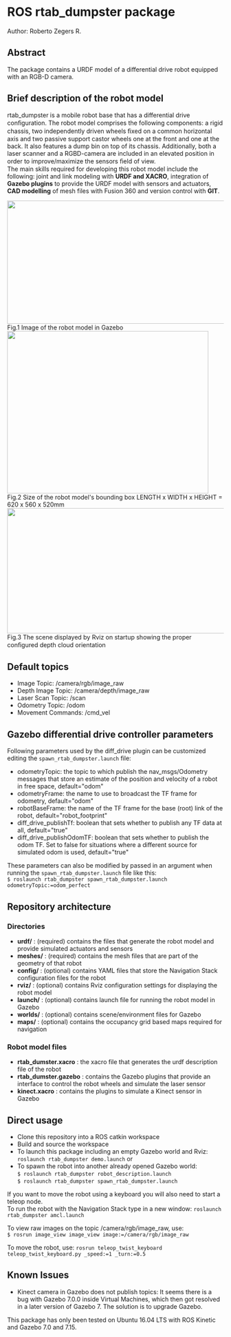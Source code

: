 # ROS rtab_dumpster package
Author: Roberto Zegers R.

## Abstract
The package contains a URDF model of a differential drive robot equipped with an RGB-D camera.

## Brief description of the robot model
rtab_dumpster is a mobile robot base that has a differential drive conﬁguration.
The robot model comprises the following components: a rigid chassis, two independently driven wheels ﬁxed on a common horizontal axis and two passive support castor wheels one at the front and one at the back.
It also features a dump bin on top of its chassis. Additionally, both a laser scanner and a RGBD-camera are included in an elevated position in order to improve/maximize the sensors ﬁeld of view.  
The main skills required for developing this robot model include the following: joint and link modeling with **URDF and XACRO**, integration of **Gazebo plugins** to provide the URDF model with sensors and actuators, **CAD modelling** of mesh files with Fusion 360 and version control with **GIT**.

<img src="https://raw.githubusercontent.com/rfzeg/rtab_dumpster/master/docs/imgs/robot_model_in_gazebo.png" width="541" height="286">
Fig.1 Image of the robot model in Gazebo  

<img src="https://raw.githubusercontent.com/rfzeg/rtab_dumpster/master/docs/imgs/robot_model_dimentions.png" width="468" height="377">
Fig.2 Size of the robot model's bounding box LENGTH x WIDTH x HEIGHT = 620 x 560 x 520mm  

<img src="https://raw.githubusercontent.com/rfzeg/rtab_dumpster/master/docs/imgs/rgbd_dumpster_rtab-map.png" width="541" height="291">
Fig.3 The scene displayed by Rviz on startup showing the proper conﬁgured depth cloud orientation  

## Default topics
+ Image Topic: /camera/rgb/image_raw
+ Depth Image Topic: /camera/depth/image_raw
+ Laser Scan Topic: /scan
+ Odometry Topic: /odom
+ Movement Commands: /cmd_vel

## Gazebo differential drive controller parameters
Following parameters used by the diff_drive plugin can be customized editing the `spawn_rtab_dumpster.launch` file:  
+ odometryTopic: the topic to which publish the nav_msgs/Odometry messages that store an estimate of the position and velocity of a robot in free space, default="odom"  
+ odometryFrame: the name to use to broadcast the TF frame for odometry, default="odom"  
+ robotBaseFrame: the name of the TF frame for the base (root) link of the robot, default="robot_footprint"  
+ diff_drive_publishTf: boolean that sets whether to publish any TF data at all, default="true"  
+ diff_drive_publishOdomTF: boolean that sets whether to publish the odom TF. Set to false for situations where a different source for simulated odom is used, default="true"   

These parameters can also be modified by passed in an argument when running the `spawn_rtab_dumpster.launch` file like this:  
`$ roslaunch rtab_dumpster spawn_rtab_dumpster.launch odometryTopic:=odom_perfect`  
 
## Repository architecture
### Directories
+ **urdf/** : (required) contains the files that generate the robot model and provide simulated actuators and sensors
+ **meshes/** : (required) contains the mesh files that are part of the geometry of that robot
+ **config/** : (optional) contains YAML files that store the Navigation Stack configuration files for the robot
+ **rviz/** : (optional) contains Rviz configuration settings for displaying the robot model
+ **launch/** : (optional) contains launch file for running the robot model in Gazebo
+ **worlds/** : (optional) contains scene/environment files for Gazebo
+ **maps/** : (optional) contains the occupancy grid based maps required for navigation

### Robot model files
+ **rtab_dumster.xacro** : the xacro file that generates the urdf description file of the robot
+ **rtab_dumster.gazebo** : contains the Gazebo plugins that provide an interface to control the robot wheels and simulate the laser sensor
+ **kinect.xacro** : contains the plugins to simulate a Kinect sensor in Gazebo

## Direct usage
- Clone this repository into a ROS catkin workspace
- Build and source the workspace
- To launch this package including an empty Gazebo world and Rviz: `roslaunch rtab_dumpster demo.launch`
or  
- To spawn the robot into another already opened Gazebo world:  
`$ roslaunch rtab_dumpster robot_description.launch`  
`$ roslaunch rtab_dumpster spawn_rtab_dumpster.launch`  

If you want to move the robot using a keyboard you will also need to start a teleop node.  
To run the robot with the Navigation Stack type in a new window: `roslaunch rtab_dumpster amcl.launch`  

To view raw images on the topic /camera/rgb/image_raw, use:  
`$ rosrun image_view image_view image:=/camera/rgb/image_raw`  

To move the robot, use:
`rosrun teleop_twist_keyboard teleop_twist_keyboard.py _speed:=1 _turn:=0.5`

## Known Issues
+ Kinect camera in Gazebo does not publish topics: It seems there is a bug with Gazebo 7.0.0 inside Virtual Machines, which then got resolved in a later version of Gazebo 7.
The solution is to upgrade Gazebo.

This package has only been tested on Ubuntu 16.04 LTS with ROS Kinetic and Gazebo 7.0 and 7.15.
